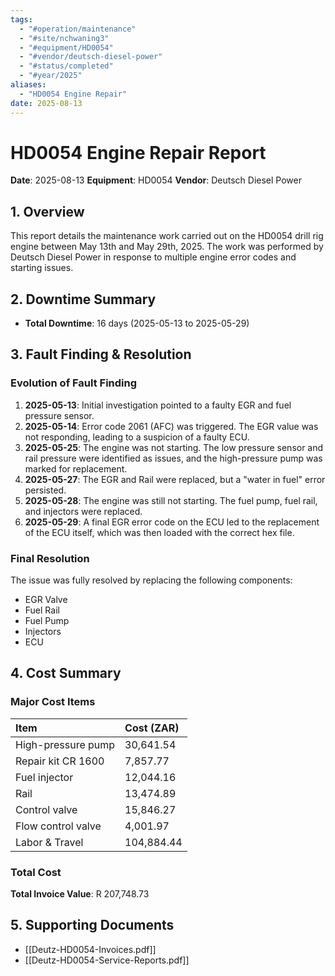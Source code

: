```yaml
---
tags:
  - "#operation/maintenance"
  - "#site/nchwaning3"
  - "#equipment/HD0054"
  - "#vendor/deutsch-diesel-power"
  - "#status/completed"
  - "#year/2025"
aliases:
  - "HD0054 Engine Repair"
date: 2025-08-13
---
```


# HD0054 Engine Repair Report

**Date**: 2025-08-13
**Equipment**: HD0054
**Vendor**: Deutsch Diesel Power

## 1. Overview

This report details the maintenance work carried out on the HD0054 drill rig engine between May 13th and May 29th, 2025. The work was performed by Deutsch Diesel Power in response to multiple engine error codes and starting issues.

## 2. Downtime Summary

- **Total Downtime**: 16 days (2025-05-13 to 2025-05-29)

## 3. Fault Finding & Resolution

### Evolution of Fault Finding

1.  **2025-05-13**: Initial investigation pointed to a faulty EGR and fuel pressure sensor.
2.  **2025-05-14**: Error code 2061 (AFC) was triggered. The EGR value was not responding, leading to a suspicion of a faulty ECU.
3.  **2025-05-25**: The engine was not starting. The low pressure sensor and rail pressure were identified as issues, and the high-pressure pump was marked for replacement.
4.  **2025-05-27**: The EGR and Rail were replaced, but a "water in fuel" error persisted.
5.  **2025-05-28**: The engine was still not starting. The fuel pump, fuel rail, and injectors were replaced.
6.  **2025-05-29**: A final EGR error code on the ECU led to the replacement of the ECU itself, which was then loaded with the correct hex file.

### Final Resolution

The issue was fully resolved by replacing the following components:
- EGR Valve
- Fuel Rail
- Fuel Pump
- Injectors
- ECU

## 4. Cost Summary

### Major Cost Items

| Item | Cost (ZAR) |
| :--- | :--- |
| High-pressure pump | 30,641.54 |
| Repair kit CR 1600 | 7,857.77 |
| Fuel injector | 12,044.16 |
| Rail | 13,474.89 |
| Control valve | 15,846.27 |
| Flow control valve | 4,001.97 |
| Labor & Travel | 104,884.44 |

### Total Cost

**Total Invoice Value**: R 207,748.73

## 5. Supporting Documents

- [[Deutz-HD0054-Invoices.pdf]]
- [[Deutz-HD0054-Service-Reports.pdf]]
